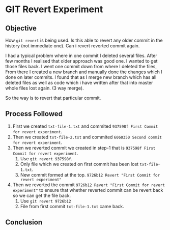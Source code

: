 # GIT Revert Experiment

## Objective

How `git revert` is being used. Is this able to revert any older commit in the history (not immediate one). Can i revert reverted commit again. 

I had a typical problem where in one commit I deleted several files. After few months I realised that older approach was good one. I wanted to get those files back. I went one commit down from where I deleted the files, From there I created a new branch and manually done the changes which I done on later commits. I found that as I merge new branch which has all deleted files as well as code which i have written after that into master whole files lost again. (3 way merge). 

So the way is to revert that particular commit.

## Process Followed

1. First we created `txt-file-1.txt` and commited `937598f First Commit for revert experiment`.
2. Then we created `txt-file-2.txt` and commited `6060350 Second commit for revert experiment`.
3. Then we reverted commit we created in step-1 that is `937598f First Commit for revert experiment`.
    1. Use `git revert 937598f`.
    2. Only file which we created on first commit has been lost `txt-file-1.txt`.
    3. New commit formed at the top. `9726b12 Revert "First Commit for revert experiment"`
4. Then we reverted the commit `9726b12 Revert "First Commit for revert experiment"` to ensure that whether reverted commit can be revert back so we can get the file back.
    1. Use `git revert 9726b12`
    2. File from first commit `txt-file-1.txt` came back.

## Conclusion

